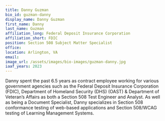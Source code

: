 ```yaml
---
title: Danny Guzman
bio_id: guzman-danny
display_name: Danny Guzman
first_name: Danny
last_name: Guzman
affiliation_long: Federal Deposit Insurance Corporation
affiliation_short: FDIC
position: Section 508 Subject Matter Specialist
office: 
location: Arlington, VA
email: 
image_url: /assets/images/bio-images/guzman-danny.jpg
iaaf_years: 2023
---
```

Danny spent the past 6.5 years as contract employee working for various government agencies such as the Federal Deposit Insurance Corporation (FDIC), Department of Homeland Security (DHS) (OAST) & Department of Veteran’s Affairs as both a Section 508 Test Engineer and Analyst. As well as being a Document Specialist, Danny specializes in Section 508 conformance testing of web-based applications and Section 508/WCAG testing of Learning Management Systems.